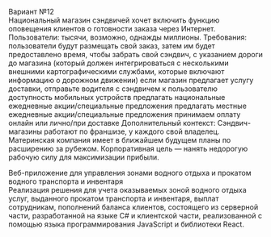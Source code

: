 Вариант №12  
Национальный магазин сэндвичей хочет включить функцию оповещения клиентов о готовности заказа через Интернет.
Пользователи: тысячи, возможно, однажды миллионы.
Требования:
пользователи будут размещать свой заказ, затем им будет предоставлено время, чтобы забрать свой сэндвич, с указанием дороги до магазина (который должен интегрироваться с несколькими внешними картографическими службами, которые включают информацию о дорожном движении)
если магазин предлагает услугу доставки, отправьте водителя с сэндвичем к пользователю
доступность мобильных устройств
предлагать национальные ежедневные акции/специальные предложения
предлагать местные ежедневные акции/специальные предложения
принимаем оплату онлайн или лично/при доставке
Дополнительный контекст:
Сэндвич-магазины работают по франшизе, у каждого свой владелец.
Материнская компания имеет в ближайшем будущем планы по расширению за рубежом.
Корпоративная цель — нанять недорогую рабочую силу для максимизации прибыли.  

Веб-приложение для управления зонами водного отдыха и прокатом водного транспорта и инвентаря  
Реализация решения для учета оказываемых зоной водного отдыха услуг, выданного прокатом транспорта и инвентаря, выплат сотрудникам, пополнений баланса клиентов, состоящего из серверной части, разработанной на языке C# и клиентской части, реализованной с помощью языка программирования JavaScript и библиотеки  React.
